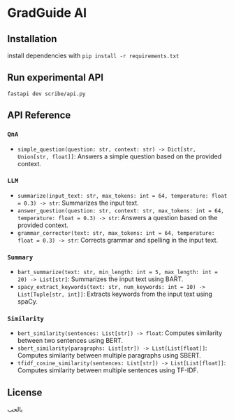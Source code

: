 # GradGuide AI

## Installation

install dependencies with `pip install -r requirements.txt`

## Run experimental API

```shell
fastapi dev scribe/api.py
```

## API Reference
### `QnA`

- `simple_question(question: str, context: str) -> Dict[str, Union[str, float]]`: Answers a simple question based on the provided context.

### `LLM`

- `summarize(input_text: str, max_tokens: int = 64, temperature: float = 0.3) -> str`: Summarizes the input text.
- `answer_question(question: str, context: str, max_tokens: int = 64, temperature: float = 0.3) -> str`: Answers a question based on the provided context.
- `grammar_corrector(text: str, max_tokens: int = 64, temperature: float = 0.3) -> str`: Corrects grammar and spelling in the input text.

### `Summary`

- `bart_summarize(text: str, min_length: int = 5, max_length: int = 20) -> List[str]`: Summarizes the input text using BART.
- `spacy_extract_keywords(text: str, num_keywords: int = 10) -> List[Tuple[str, int]]`: Extracts keywords from the input text using spaCy.

### `Similarity`

- `bert_similarity(sentences: List[str]) -> float`: Computes similarity between two sentences using BERT.
- `sbert_similarity(paragraphs: List[str]) -> List[List[float]]`: Computes similarity between multiple paragraphs using SBERT.
- `tfidf_cosine_similarity(sentences: List[str]) -> List[List[float]]`: Computes similarity between multiple sentences using TF-IDF.


## License
بالحب
